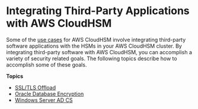 # Integrating Third\-Party Applications with AWS CloudHSM<a name="third-party-applications"></a>

Some of the [use cases](use-cases.md) for AWS CloudHSM involve integrating third\-party software applications with the HSMs in your AWS CloudHSM cluster\. By integrating third\-party software with AWS CloudHSM, you can accomplish a variety of security related goals\. The following topics describe how to accomplish some of these goals\. 

**Topics**
+ [SSL/TLS Offload](ssl-offload.md)
+ [Oracle Database Encryption](oracle-tde.md)
+ [Windows Server AD CS](win-ca-overview.md)